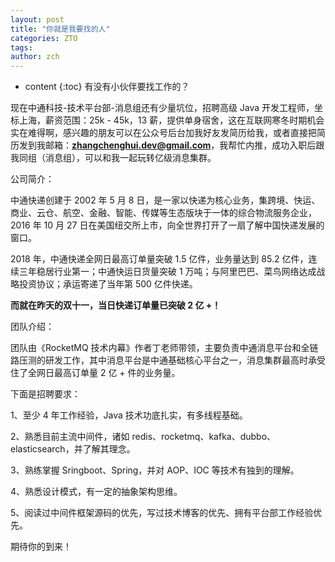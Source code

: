 ```yaml
---
layout: post
title: "你就是我要找的人"
categories: ZTO
tags: 
author: zch
---
```


* content
{:toc}
有没有小伙伴要找工作的？

现在中通科技-技术平台部-消息组还有少量坑位，招聘高级 Java 开发工程师，坐标上海，薪资范围：25k - 45k，13 薪，提供单身宿舍，这在互联网寒冬时期机会实在难得啊，感兴趣的朋友可以在公众号后台加我好友发简历给我，或者直接把简历发到我邮箱：**zhangchenghui.dev@gmail.com**，我帮忙内推，成功入职后跟我同组（消息组），可以和我一起玩转亿级消息集群。









公司简介：

中通快递创建于 2002 年 5 月 8 日，是一家以快递为核心业务，集跨境、快运、商业、云仓、航空、金融、智能、传媒等生态版块于一体的综合物流服务企业，2016 年 10 月 27 日在美国纽交所上市，向全世界打开了一扇了解中国快递发展的窗口。

2018 年，中通快递全网日最高订单量突破 1.5 亿件，业务量达到 85.2 亿件，连续三年稳居行业第一；中通快运日货量突破 1 万吨；与阿里巴巴、菜鸟网络达成战略投资协议；承运寄递了当年第 500 亿件快递。

**而就在昨天的双十一，当日快递订单量已突破 2 亿 +！**

团队介绍：

团队由《RocketMQ 技术内幕》作者丁老师带领，主要负责中通消息平台和全链路压测的研发工作，其中消息平台是中通基础核心平台之一，消息集群最高时承受住了全网日最高订单量 2 亿 + 件的业务量。

下面是招聘要求：

1、至少 4 年工作经验，Java 技术功底扎实，有多线程基础。

2、熟悉目前主流中间件，诸如 redis、rocketmq、kafka、dubbo、elasticsearch，并了解其理念。

3、熟练掌握 Sringboot、Spring，并对 AOP、IOC 等技术有独到的理解。

4、熟悉设计模式，有一定的抽象架构思维。

5、阅读过中间件框架源码的优先，写过技术博客的优先、拥有平台部工作经验优先。

期待你的到来！
